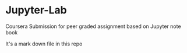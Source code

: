 # Jupyter-Lab
Coursera Submission for peer graded assignment based on Jupyter note book

It's a mark down file in this repo

